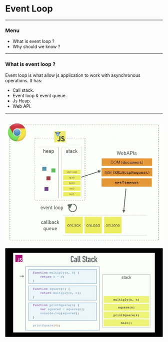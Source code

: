 # Event Loop
---
### Menu
- What is event loop ?
- Why should we know ?
---
### What is event loop ?
Event loop is what allow js application to work with asynchronous operations. It has:
+ Call stack.
+ Event loop & event queue.
+ Js Heap.
+ Web API.
---
![eventLoop](images/event_loop.png)
---
![callStack](images/call_stack.jpg)